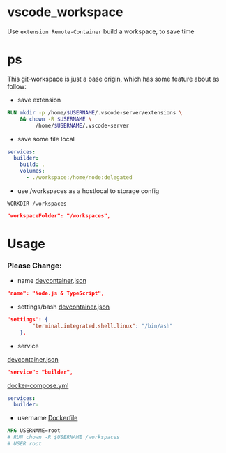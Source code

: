# vscode_workspace
Use `extension Remote-Container` build a workspace, to save time

# ps
This git-workspace is just a base origin, which has some feature about as follow:

* save extension
```Dockerfile
RUN mkdir -p /home/$USERNAME/.vscode-server/extensions \
    && chown -R $USERNAME \
         /home/$USERNAME/.vscode-server
```

* save some file local
```yaml
services:
  builder:
    build: .
    volumes:
      - ./workspace:/home/node:delegated
```

* use /workspaces as a hostlocal to storage config
```
WORKDIR /workspaces
```
```json
"workspaceFolder": "/workspaces",
```

# Usage
### Please Change:

* name
[devcontainer.json](.devcontainer/devcontainer.json)
```json
"name": "Node.js & TypeScript",
```

* settings/bash
[devcontainer.json](.devcontainer/devcontainer.json)
```json
"settings": { 
		"terminal.integrated.shell.linux": "/bin/ash"
	},
```

* service

[devcontainer.json](.devcontainer/devcontainer.json)
```json
"service": "builder",
```

[docker-compose.yml](.devcontainer/docker-compose.yml)
```yaml
services:
  builder:
```

* username
[Dockerfile](.devcontainer/Dockerfile)
```dockerfile
ARG USERNAME=root
# RUN chown -R $USERNAME /workspaces
# USER root
```